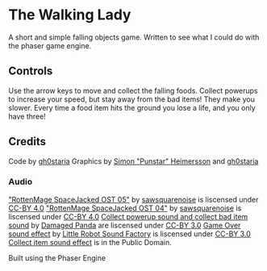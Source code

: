 # The Walking Lady
A short and simple falling objects game. Written to see what I could do with the phaser game engine.

## Controls
Use the arrow keys to move and collect the falling foods. Collect powerups to increase your speed, but stay away from the bad items! They make you slower. Every time a food item hits the ground you lose a life, and you only have three!

## Credits
Code by [gh0staria](https://gh0staria.wordpress.com/)
Graphics by [Simon "Punstar" Heimersson](https://instagram.com/simonthepunstar/) and [gh0staria](https://gh0staria.wordpress.com/)

### Audio
["RottenMage SpaceJacked OST 05"](http://freemusicarchive.org/music/sawsquarenoise/RottenMage_SpaceJacked/RottenMage_SpaceJacked_OST_05) by [sawsquarenoise](http://freemusicarchive.org/music/sawsquarenoise/) is liscensed under [CC-BY 4.0](https://creativecommons.org/licenses/by/4.0/)
["RottenMage SpaceJacked OST 04"](http://freemusicarchive.org/music/sawsquarenoise/RottenMage_SpaceJacked/RottenMage_SpaceJacked_OST_04) by [sawsquarenoise](http://freemusicarchive.org/music/sawsquarenoise/) is liscensed under [CC-BY 4.0](https://creativecommons.org/licenses/by/4.0/)
[Collect powerup sound and collect bad item sound](http://opengameart.org/content/100-plus-game-sound-effects-wavoggm4a) by [Damaged Panda](http://opengameart.org/users/damaged-panda) are liscensed under [CC-BY 3.0](https://creativecommons.org/licenses/by/3.0/)
[Game Over sound effect](http://opengameart.org/content/8-bit-sound-effects-library) by [Little Robot Sound Factory](http://www.littlerobotsoundfactory.com/) is liscensed under [CC-BY 3.0](https://creativecommons.org/licenses/by/3.0[/)
[Collect item sound effect](http://opengameart.org/content/10-8bit-coin-sounds) is in the Public Domain.

Built using the Phaser Engine
